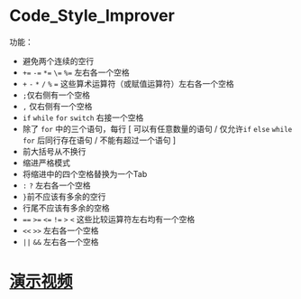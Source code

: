 # Code_Style_Improver

功能：
- 避免两个连续的空行
- `+=` `-=` `*=` `\=` `%=` 左右各一个空格
- `+` `-` `*` `/` `%` `=` 这些算术运算符（或赋值运算符）左右各一个空格
- `;`仅右侧有一个空格
- `,` 仅右侧有一个空格
- `if` `while` `for` `switch` 右接一个空格
- 除了 `for` 中的三个语句，每行 [ 可以有任意数量的语句 / 仅允许`if` `else` `while` `for` 后同行存在语句 / 不能有超过一个语句 ]
- 前大括号从不换行
- 缩进严格模式
- 将缩进中的四个空格替换为一个Tab
- `:` `?` 左右各一个空格 
- `}`前不应该有多余的空行
- 行尾不应该有多余的空格
- `==` `>=` `<=` `!=` `>` `<` 这些比较运算符左右均有一个空格
- `<<` `>>` 左右各一个空格
-  `||` `&&` 左右各一个空格

# [演示视频](https://www.bilibili.com/video/BV1kA411w7Sg)
